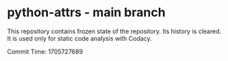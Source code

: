 # python-attrs - main branch

This repository contains frozen state of the repository.
Its history is cleared. It is used only for static code
analysis with Codacy.

Commit Time: 1705727689
